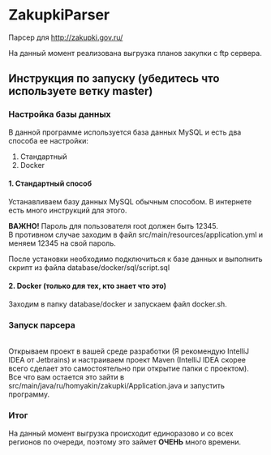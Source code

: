 # ZakupkiParser
Парсер для http://zakupki.gov.ru/

На данный момент реализована выгрузка планов закупки с ftp сервера.

## Инструкция по запуску (убедитесь что используете ветку master)

### Настройка базы данных

В данной программе используется база данных MySQL и есть два способа ее настройки:
<ol>
<li>Стандартный</li>
<li>Docker</li>
</ol>

#### 1. Стандартный способ
Устанавливаем базу данных MySQL обычным способом. В интернете есть много инструкций для этого. <br>

**ВАЖНО!** Пароль для пользователя root должен быть 12345. <br>
В противном случае заходим в файл src/main/resources/application.yml и меняем 12345 на свой пароль.<br>

После установки необходимо подключиться к базе данных и выполнить скрипт из файла database/docker/sql/script.sql

#### 2. Docker (только для тех, кто знает что это)
Заходим в папку database/docker и запускаем файл docker.sh.

### Запуск парсера
<br>
Открываем проект в вашей среде разработки (Я рекомендую IntelliJ IDEA от Jetbrains) и настраиваем проект Maven
(IntelliJ IDEA скорее всего сделает это самостоятельно при открытие папки с проектом).<br>
Все что вам остается это зайти в src/main/java/ru/homyakin/zakupki/Application.java и запустить программу.
 
 ### Итог
 На данный момент выгрузка происходит единоразово и со всех регионов по очереди, поэтому это займет **ОЧЕНЬ** много
 времени.
